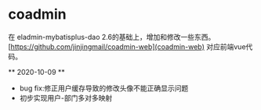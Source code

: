 # coadmin
在 eladmin-mybatisplus-dao 2.6的基础上，增加和修改一些东西。
[https://github.com/jinjingmail/coadmin-web](coadmin-web) 对应前端vue代码。

** 2020-10-09 **
- bug fix:修正用户缓存导致的修改头像不能正确显示问题
- 初步实现用户-部门多对多映射

